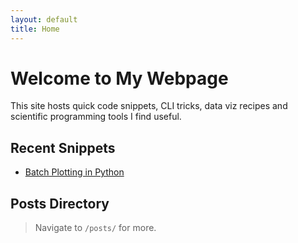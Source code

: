 ```yaml
---
layout: default
title: Home
---
```


# Welcome to My Webpage

This site hosts quick code snippets, CLI tricks, data viz recipes and scientific programming tools I find useful.

## Recent Snippets
- [Batch Plotting in Python](./posts/batch-plotting)

## Posts Directory

> Navigate to `/posts/` for more. 
